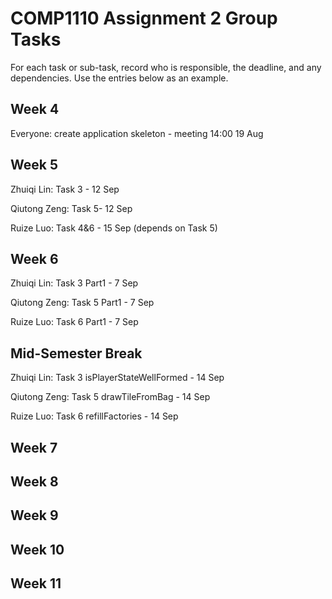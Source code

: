 # COMP1110 Assignment 2 Group Tasks

For each task or sub-task, record who is responsible, the deadline, and any dependencies.
Use the entries below as an example.

## Week 4

Everyone: create application skeleton - meeting 14:00 19 Aug

## Week 5

Zhuiqi Lin: Task 3 - 12 Sep

Qiutong Zeng: Task 5- 12 Sep

Ruize Luo: Task 4&6 - 15 Sep (depends on Task 5)

## Week 6

Zhuiqi Lin: Task 3 Part1 - 7 Sep

Qiutong Zeng: Task 5 Part1 - 7 Sep

Ruize Luo: Task 6 Part1 - 7 Sep

## Mid-Semester Break

Zhuiqi Lin: Task 3 isPlayerStateWellFormed - 14 Sep

Qiutong Zeng: Task 5 drawTileFromBag - 14 Sep

Ruize Luo: Task 6 refillFactories - 14 Sep

## Week 7

## Week 8

## Week 9

## Week 10

## Week 11
